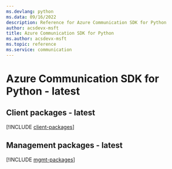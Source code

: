 ```yaml
---
ms.devlang: python
ms.data: 09/16/2022
description: Reference for Azure Communication SDK for Python
author: acsdevx-msft
title: Azure Communication SDK for Python
ms.author: acsdevx-msft
ms.topic: reference
ms.service: communication
---
```

# Azure Communication SDK for Python - latest

## Client packages - latest
[!INCLUDE [client-packages](communication-client-index.md)]
## Management packages - latest
[!INCLUDE [mgmt-packages](communication-mgmt-index.md)]